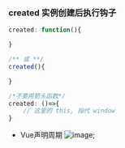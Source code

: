 ### created 实例创建后执行钩子
```js
created: function(){

}

/** 或 **/
created(){

}

/*不要用箭头函数*/
created: ()=>{
    // 这里的 this, 指代 window
}
```

* Vue声明周期
![image](https://cn.vuejs.org/images/lifecycle.png);

